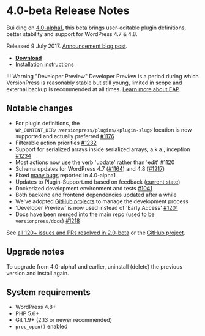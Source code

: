 # 4.0-beta Release Notes

Building on [4.0-alpha1](./4.0-alpha1.md), this beta brings user-editable plugin definitions, better stability and support for WordPress 4.7 & 4.8.

Released 9 July 2017. [Announcement blog post](https://blog.versionpress.net/2017/07/versionpress-4-0-beta/).

- [**Download**](https://github.com/versionpress/versionpress/releases/download/4.0-beta/versionpress-4.0-beta.zip)
- [Installation instructions](https://docs.versionpress.net../getting-started/installation-uninstallation)

!!! Warning "Developer Preview"
    Developer Preview is a period during which VersionPress is reasonably stable but still young, limited in scope and external backup is recommended at all times. [Learn more about EAP](../getting-started/about-eap.md).

## Notable changes

- For plugin definitions, the `WP_CONTENT_DIR/.versionpress/plugins/<plugin-slug>` location is now supported and actually preferred [#1176](https://github.com/versionpress/versionpress/issues/1176)
- Filterable action priorities [#1232](https://github.com/versionpress/versionpress/issues/1232)
- Support for serialized arrays inside serialized arrays, a.k.a., inception [#1234](https://github.com/versionpress/versionpress/issues/1234)
- Most actions now use the verb 'update' rather than 'edit' [#1120](https://github.com/versionpress/versionpress/issues/1120)
- Schema updates for WordPress 4.7 ([#1164](https://github.com/versionpress/versionpress/issues/1164)) and 4.8 ([#1217](https://github.com/versionpress/versionpress/issues/1217))
- Fixed [many bugs](https://github.com/versionpress/versionpress/issues?q=project%3Aversionpress%2Fversionpress%2F2+sort%3Acreated-desc+label%3Abug) reported in 4.0-alpha1
- Updates to Plugin-Support.md based on feedback ([current state](https://github.com/versionpress/versionpress/blob/82a3fd4e2a76136278c6a07f100dba8b29850be2/docs/Plugin-Support.md))
- Dockerized development environment and tests [#1041](https://github.com/versionpress/versionpress/issues/1041)
- Both backend and frontend dependencies updated after a while
- We've adopted [GitHub projects](https://github.com/versionpress/versionpress/projects/2) to manage the development process
- 'Developer Preview' is now used instead of 'Early Access' [#1201](https://github.com/versionpress/versionpress/issues/1201)
- Docs have been merged into the main repo (used to be `versionpress/docs`) [#1218](https://github.com/versionpress/versionpress/pull/1218)

See [all 120+ issues and PRs resolved in 2.0-beta](https://github.com/versionpress/versionpress/issues?utf8=%E2%9C%93&q=project%3Aversionpress%2Fversionpress%2F2) or the [GitHub project](https://github.com/versionpress/versionpress/projects/2).

## Upgrade notes

To upgrade from 4.0-alpha1 and earlier, uninstall (delete) the previous version and install again.

## System requirements

- WordPress 4.8+
- PHP 5.6+
- Git 1.9+ (2.13 or newer recommended)
- `proc_open()` enabled
